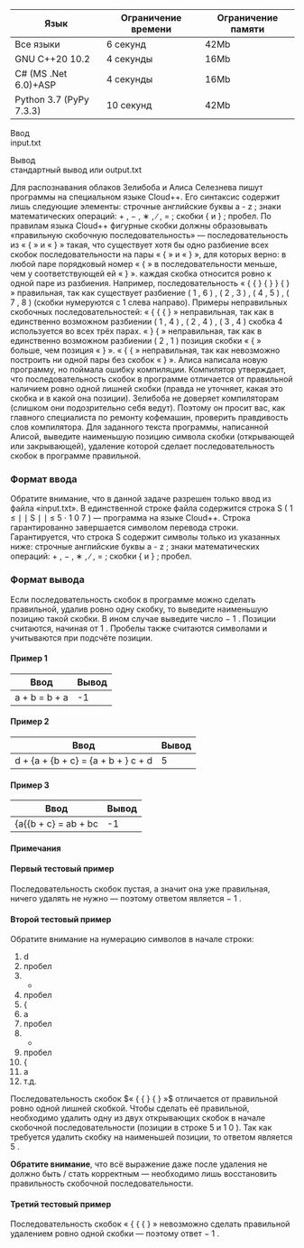 | Язык                    	| Ограничение времени 	| Ограничение памяти 	|
|-------------------------	|---------------------	|--------------------	|
| Все языки               	| 6 секунд            	| 42Mb               	|
| GNU C++20 10.2          	| 4 секунды           	| 16Mb               	|
| C# (MS .Net 6.0)+ASP    	| 4 секунды           	| 16Mb               	|
| Python 3.7 (PyPy 7.3.3) 	| 10 секунд           	| 42Mb               	|


Ввод  
input.txt

Вывод  
стандартный вывод или output.txt
  
  
Для распознавания облаков Зелибоба и Алиса Селезнева пишут программы на специальном языке Cloud++. 
Его синтаксис содержит лишь следующие элементы: строчные английские буквы a - z ; знаки математических операций: + , − , ∗ , ∕ , = ; скобки { и } ; пробел. 
По правилам языка Cloud++ фигурные скобки должны образовывать «правильную скобочную последовательность» — последовательность из « { » и « } » такая, 
что существует хотя бы одно разбиение всех скобок последовательности на пары « { » и « } », для которых верно: 
в любой паре порядковый номер « { » в последовательности меньше, чем у соответствующей ей « } ». 
каждая скобка относится ровно к одной паре из разбиения. 
Например, последовательность « { { } { } } { } » правильная, так как существует разбиение ( 1 , 6 ) , ( 2 , 3 ) , ( 4 , 5 ) , ( 7 , 8 ) (скобки нумеруются с 1 слева направо). Примеры неправильных скобочных последовательностей: « { { { } » неправильная, так как в единственно возможном разбиении ( 1 , 4 ) , ( 2 , 4 ) , ( 3 , 4 ) скобка 4 используется во всех трёх парах. 
« } { » неправильная, так как в единственно возможном разбиении ( 2 , 1 ) позиция скобки « { » больше, чем позиция « } ». 
« { { » неправильная, так как невозможно построить ни одной пары без скобок « } ». 
Алиса написала новую программу, но поймала ошибку компиляции. 
Компилятор утверждает, что последовательность скобок в программе отличается от правильной наличием ровно одной лишней скобки (правда не уточняет, какая это скобка и в какой она позиции). 
Зелибоба не доверяет компиляторам (слишком они подозрительно себя ведут). 
Поэтому он просит вас, как главного специалиста по ремонту кофемашин, проверить правдивость слов компилятора. 
Для заданного текста программы, написанной Алисой, выведите наименьшую позицию символа скобки (открывающей или закрывающей), удаление которой сделает последовательность скобок в программе правильной. 

### Формат ввода ###
Обратите внимание, что в данной задаче разрешен только ввод из файла «input.txt». В единственной строке файла содержится строка S ( 1 ≤ ∣ ∣ S ∣ ∣ ≤ 5 ⋅ 1 0 7 ) — программа на языке Cloud++. Строка гарантированно завершается символом перевода строки. 
Гарантируется, что строка S содержит символы только из указанных ниже: 
строчные английские буквы a - z ; 
знаки математических операций: + , − , ∗ , ∕ , = ; 
скобки { и } ; пробел. 

### Формат вывода ###
Если последовательность скобок в программе можно сделать правильной, удалив ровно одну скобку, то выведите наименьшую позицию такой скобки. В ином случае выведите число − 1 . 
Позиции считаются, начиная от 1 . 
Пробелы также считаются символами и учитываются при подсчёте позиции.


#### Пример 1 ####

| Ввод                   	| Вывод 	|
|------------------------	|-------	|
| a + b = b + a	| -1     	|

#### Пример 2 ####

| Ввод                   	| Вывод 	|
|------------------------	|-------	|
| d + {a + {b + c} = {a + b + } c + d	| 5     	|

#### Пример 3 ####

| Ввод                   	| Вывод 	|
|------------------------	|-------	|
| {a{{b + c} = ab + bc 	| -1     	|


#### Примечания ####
#### Первый тестовый пример ####
Последовательность скобок пустая, а значит она уже правильная, ничего удалять не нужно — поэтому ответом является  − 1
.
#### Второй тестовый пример ####

Обратите внимание на нумерацию символов в начале строки:

1. d
2. пробел
3. +
4. пробел
5. {
6. a
7. пробел
8. +
9. пробел
10. {
11. a
12. т.д.

Последовательность скобок $« { { } { } »$ отличается от правильной ровно одной лишней скобкой. Чтобы сделать её правильной, необходимо удалить одну из двух открывающих скобок в начале скобочной последовательности (позиции в строке 5 и 1 0 ). Так как требуется удалить скобку на наименьшей позиции, то ответом является 5 .

**Обратите внимание**, что всё выражение даже после удаления не должно быть / стать корректным — необходимо лишь восстановить правильность скобочной последовательности.

#### Третий тестовый пример ####
Последовательность скобок « { { { } » невозможно сделать правильной удалением ровно одной скобки — поэтому ответ − 1 .

